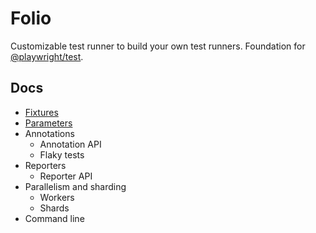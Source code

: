 # Folio

Customizable test runner to build your own test runners. Foundation for [@playwright/test](https://github.com/microsoft/playwright-test).

## Docs

- [Fixtures](docs/fixtures.md)
- [Parameters](docs/fixtures.md)
- Annotations
  - Annotation API
  - Flaky tests
- Reporters
  - Reporter API
- Parallelism and sharding
  - Workers
  - Shards
- Command line
